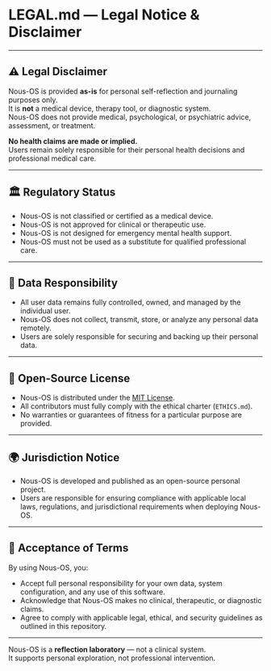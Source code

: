 # LEGAL.md — Legal Notice & Disclaimer

---

## ⚠ Legal Disclaimer

Nous-OS is provided **as-is** for personal self-reflection and journaling purposes only.  
It is **not** a medical device, therapy tool, or diagnostic system.  
Nous-OS does not provide medical, psychological, or psychiatric advice, assessment, or treatment.

**No health claims are made or implied.**  
Users remain solely responsible for their personal health decisions and professional medical care.

---

## 🏛 Regulatory Status

- Nous-OS is not classified or certified as a medical device.
- Nous-OS is not approved for clinical or therapeutic use.
- Nous-OS is not designed for emergency mental health support.
- Nous-OS must not be used as a substitute for qualified professional care.

---

## 🔐 Data Responsibility

- All user data remains fully controlled, owned, and managed by the individual user.
- Nous-OS does not collect, transmit, store, or analyze any personal data remotely.
- Users are solely responsible for securing and backing up their personal data.

---

## 🔧 Open-Source License

- Nous-OS is distributed under the [MIT License](LICENSE).
- All contributors must fully comply with the ethical charter (`ETHICS.md`).
- No warranties or guarantees of fitness for a particular purpose are provided.

---

## 🌍 Jurisdiction Notice

- Nous-OS is developed and published as an open-source personal project.
- Users are responsible for ensuring compliance with applicable local laws, regulations, and jurisdictional requirements when deploying Nous-OS.

---

## 📣 Acceptance of Terms

By using Nous-OS, you:

- Accept full personal responsibility for your own data, system configuration, and any use of this software.
- Acknowledge that Nous-OS makes no clinical, therapeutic, or diagnostic claims.
- Agree to comply with applicable legal, ethical, and security guidelines as outlined in this repository.

---

Nous-OS is a **reflection laboratory** — not a clinical system.  
It supports personal exploration, not professional intervention.

